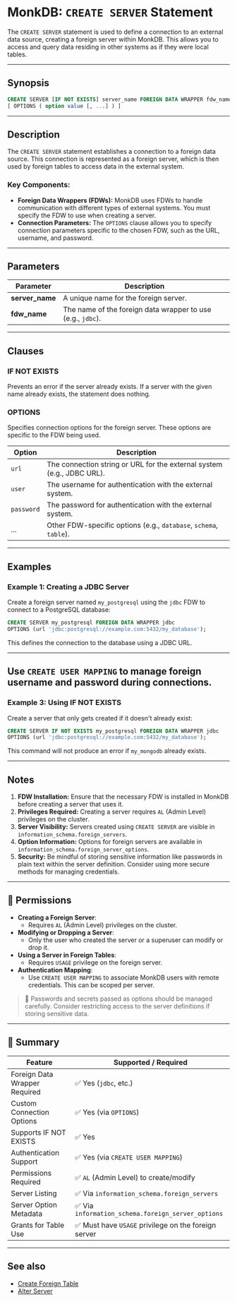# MonkDB: `CREATE SERVER` Statement

The `CREATE SERVER` statement is used to define a connection to an external data source, creating a foreign server within MonkDB. This allows you to access and query data residing in other systems as if they were local tables.

---

## Synopsis

```sql
CREATE SERVER [IF NOT EXISTS] server_name FOREIGN DATA WRAPPER fdw_name
[ OPTIONS ( option value [, ...] ) ]
```

---

## Description

The `CREATE SERVER` statement establishes a connection to a foreign data source. This connection is represented as a foreign server, which is then used by foreign tables to access data in the external system.

### Key Components:
- **Foreign Data Wrappers (FDWs):** MonkDB uses FDWs to handle communication with different types of external systems. You must specify the FDW to use when creating a server.
- **Connection Parameters:** The `OPTIONS` clause allows you to specify connection parameters specific to the chosen FDW, such as the URL, username, and password.

---

## Parameters

| Parameter        | Description                                                                 |
|------------------|-----------------------------------------------------------------------------|
| **server_name**   | A unique name for the foreign server.                                      |
| **fdw_name**      | The name of the foreign data wrapper to use (e.g., `jdbc`).                |

---

## Clauses

### **IF NOT EXISTS**
Prevents an error if the server already exists. If a server with the given name already exists, the statement does nothing.

### **OPTIONS**
Specifies connection options for the foreign server. These options are specific to the FDW being used.

| Option  | Description                                                                      |
|---------|----------------------------------------------------------------------------------|
| `url`   | The connection string or URL for the external system (e.g., JDBC URL).            |
| `user`  | The username for authentication with the external system.                         |
| `password`| The password for authentication with the external system.                        |
| ...     | Other FDW-specific options (e.g., `database`, `schema`, `table`).              |

---

## Examples

### Example 1: Creating a JDBC Server
Create a foreign server named `my_postgresql` using the `jdbc` FDW to connect to a PostgreSQL database:

```sql
CREATE SERVER my_postgresql FOREIGN DATA WRAPPER jdbc
OPTIONS (url 'jdbc:postgresql://example.com:5432/my_database');
```


This defines the connection to the database using a JDBC URL.

---

<!-- ### Example 2: Creating a Server with Authentication
Create a server with username and password:


```sql
CREATE SERVER my_sql_server FOREIGN DATA WRAPPER jdbc
OPTIONS (
url 'jdbc:postgresql://example.com:5432/my_database',
user 'my_user',
password 'my_password'
);
```


This includes authentication credentials in the server definition. -->

Use `CREATE USER MAPPING` to manage foreign username and password during connections.
---

### Example 3: Using IF NOT EXISTS
Create a server that only gets created if it doesn't already exist:

```sql
CREATE SERVER IF NOT EXISTS my_postgresql FOREIGN DATA WRAPPER jdbc
OPTIONS (url 'jdbc:postgresql://example.com:5432/my_database');
```


This command will not produce an error if `my_mongodb` already exists.

---

## Notes

1. **FDW Installation:** Ensure that the necessary FDW is installed in MonkDB before creating a server that uses it.
2. **Privileges Required:** Creating a server requires `AL` (Admin Level) privileges on the cluster.
3. **Server Visibility:** Servers created using `CREATE SERVER` are visible in `information_schema.foreign_servers`.
4. **Option Information:** Options for foreign servers are available in `information_schema.foreign_server_options`.
5. **Security:** Be mindful of storing sensitive information like passwords in plain text within the server definition. Consider using more secure methods for managing credentials.

---

## 🔐 Permissions

- **Creating a Foreign Server**:
  - Requires `AL` (Admin Level) privileges on the cluster.
- **Modifying or Dropping a Server**:
  - Only the user who created the server or a superuser can modify or drop it.
- **Using a Server in Foreign Tables**:
  - Requires `USAGE` privilege on the foreign server.
- **Authentication Mapping**:
  - Use `CREATE USER MAPPING` to associate MonkDB users with remote credentials. This can be scoped per server.

> 🔐 Passwords and secrets passed as options should be managed carefully. Consider restricting access to the server definitions if storing sensitive data.

---

## 🏁 Summary

| Feature                        | Supported / Required                                       |
|--------------------------------|------------------------------------------------------------|
| Foreign Data Wrapper Required  | ✅ Yes (`jdbc`, etc.)                                     |
| Custom Connection Options      | ✅ Yes (via `OPTIONS`)                                    |
| Supports IF NOT EXISTS         | ✅ Yes                                                    |
| Authentication Support         | ✅ Yes (via `CREATE USER MAPPING`)                        |
| Permissions Required           | ✅ `AL` (Admin Level) to create/modify                     |
| Server Listing                 | ✅ Via `information_schema.foreign_servers`               |
| Server Option Metadata         | ✅ Via `information_schema.foreign_server_options`        |
| Grants for Table Use           | ✅ Must have `USAGE` privilege on the foreign server      |


---

## See also

- [Create Foreign Table](./27_CREATE_FOREIGN_TABLE.md)
- [Alter Server](./16_ALTER_SERVER.md)